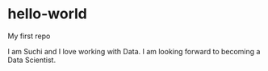 # hello-world
My first repo

I am Suchi and I love working with Data.
I am looking forward to becoming a Data Scientist.
